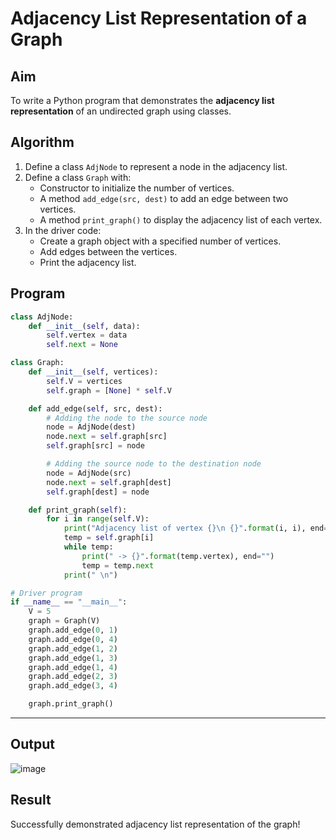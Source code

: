 # Adjacency List Representation of a Graph

## Aim

To write a Python program that demonstrates the **adjacency list representation** of an undirected graph using classes.

## Algorithm

1. Define a class `AdjNode` to represent a node in the adjacency list.
2. Define a class `Graph` with:
   - Constructor to initialize the number of vertices.
   - A method `add_edge(src, dest)` to add an edge between two vertices.
   - A method `print_graph()` to display the adjacency list of each vertex.
3. In the driver code:
   - Create a graph object with a specified number of vertices.
   - Add edges between the vertices.
   - Print the adjacency list.

## Program

```python
class AdjNode:
    def __init__(self, data):
        self.vertex = data
        self.next = None

class Graph:
    def __init__(self, vertices):
        self.V = vertices
        self.graph = [None] * self.V

    def add_edge(self, src, dest):
        # Adding the node to the source node
        node = AdjNode(dest)
        node.next = self.graph[src]
        self.graph[src] = node

        # Adding the source node to the destination node
        node = AdjNode(src)
        node.next = self.graph[dest]
        self.graph[dest] = node

    def print_graph(self):
        for i in range(self.V):
            print("Adjacency list of vertex {}\n {}".format(i, i), end="")
            temp = self.graph[i]
            while temp:
                print(" -> {}".format(temp.vertex), end="")
                temp = temp.next
            print(" \n")

# Driver program
if __name__ == "__main__":
    V = 5
    graph = Graph(V)
    graph.add_edge(0, 1)
    graph.add_edge(0, 4)
    graph.add_edge(1, 2)
    graph.add_edge(1, 3)
    graph.add_edge(1, 4)
    graph.add_edge(2, 3)
    graph.add_edge(3, 4)

    graph.print_graph()
```
---
## Output

![image](https://github.com/user-attachments/assets/ae1d67a5-deed-41e9-a706-e1c04ca4ff3e)

## Result 

Successfully demonstrated adjacency list representation of the graph!


